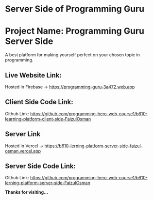 # Server Side of Programming Guru

# Project Name: Programming Guru Server Side

A best platform for making yourself perfect on your chosen topic in programming.

## Live Website Link:

Hosted in Firebase -> https://programming-guru-3a472.web.app

## Client Side Code Link:

Github Link: https://github.com/programming-hero-web-course1/b610-learning-platform-client-side-FaizulOsman

## Server Link

Hosted in Vercel -> https://b610-lerning-platform-server-side-faizul-osman.vercel.app

## Server Side Code Link:

Github Link: https://github.com/programming-hero-web-course1/b610-lerning-platform-server-side-FaizulOsman

**Thanks for visiting...**
